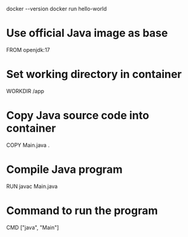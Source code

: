 
docker --version
docker run hello-world

# Use official Java image as base
FROM openjdk:17

# Set working directory in container
WORKDIR /app

# Copy Java source code into container
COPY Main.java .

# Compile Java program
RUN javac Main.java

# Command to run the program
CMD ["java", "Main"]

